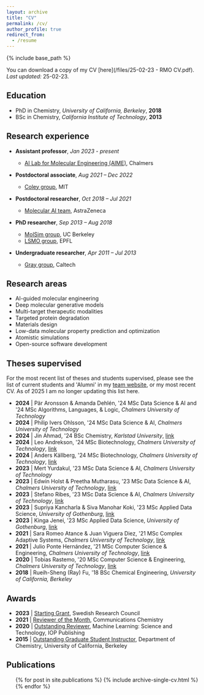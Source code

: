 ```yaml
---
layout: archive
title: "CV"
permalink: /cv/
author_profile: true
redirect_from:
  - /resume
---
```


{% include base_path %}

You can download a copy of my CV [here](/files/25-02-23 - RMO CV.pdf). *Last updated:* 25-02-23.

## Education
* PhD in Chemistry, *University of California, Berkeley*, **2018**
* BSc in Chemistry, *California Institute of Technology*, **2013**

## Research experience
* **Assistant professor**, *Jan 2023 - present*
  * [AI Lab for Molecular Engineering (AIME)](https://ailab.bio/), Chalmers

* **Postdoctoral associate**, *Aug 2021 – Dec 2022*
  * [Coley group](https://coley.mit.edu/), MIT

* **Postdoctoral researcher**, *Oct 2018 –  Jul 2021*
  * [Molecular AI team](https://github.com/MolecularAI), AstraZeneca

* **PhD researcher**, *Sep 2013 – Aug 2018*
  * [MolSim group](https://www.cchem.berkeley.edu/~molsim/), UC Berkeley
  * [LSMO group](https://www.epfl.ch/labs/lsmo/), EPFL

* **Undergraduate researcher**, *Apr 2011 – Jul 2013*
  * [Gray group](https://www.bilrc.caltech.edu/), Caltech

## Research areas
* AI-guided molecular engineering
* Deep molecular generative models
* Multi-target therapeutic modalities
* Targeted protein degradation
* Materials design
* Low-data molecular property prediction and optimization
* Atomistic simulations
* Open-source software development

## Theses supervised
For the most recent list of theses and students supervised, please see the list of current students and 'Alumni' in my [team website](https://ailab.bio/team), or my most recent CV. As of 2025 I am no longer updating this list here.
* **2024** \| Pär Aronsson & Amanda Dehlén, '24 MSc Data Science & AI and '24 MSc Algorithms, Languages, & Logic, *Chalmers University of Technology*
* **2024** \| Philip Ivers Ohlsson, '24 MSc Data Science & AI, *Chalmers University of Technology*
* **2024** \| Jin Ahmad, '24 BSc Chemistry, *Karlstad University*, [link](https://www.diva-portal.org/smash/record.jsf?pid=diva2%3A1863673&dswid=-1135)
* **2024** \| Leo Andrekson, '24 MSc Biotechnology, *Chalmers University of Technology*, [link](https://odr.chalmers.se/items/2b54d8d3-a82f-48bc-86f5-95245f843da5)
* **2024** \| Anders Källberg, '24 MSc Biotechnology, *Chalmers University of Technology*, [link](https://odr.chalmers.se/items/f120c9ba-4e26-4f19-bd2e-6685ac2bd5cf)
* **2023** \| Mert Yurdakul, '23 MSc Data Science & AI, *Chalmers University of Technology*
* **2023** \| Edwin Holst & Preetha Mutharasu, '23 MSc Data Science & AI, *Chalmers University of Technology*, [link](https://odr.chalmers.se/items/431ca901-2d95-4259-ba77-e02d9c1ee4c0)
* **2023** \| Stefano Ribes, '23 MSc Data Science & AI, *Chalmers University of Technology*, [link](https://odr.chalmers.se/items/9ee39a73-302c-41e2-ac7f-45897f3dbd18)
* **2023** \| Supriya Kancharla & Siva Manohar Koki, '23 MSc Applied Data Science, *University of Gothenburg*, [link](https://gupea.ub.gu.se/handle/2077/78918)
* **2023** \| Kinga Jenei, '23 MSc Applied Data Science, *University of Gothenburg*, [link](https://gupea.ub.gu.se/handle/2077/78914)
* **2021** \| Sara Romeo Atance & Juan Viguera Diez, '21 MSc Complex Adaptive Systems, *Chalmers University of Technology*, [link](https://odr.chalmers.se/items/86933417-4adb-419b-bd5f-81e0b4d5aa69)
* **2021** \| Julio Ponte Hernández, '21 MSc Computer Science & Engineering, *Chalmers University of Technology*, [link](https://odr.chalmers.se/items/feec5a08-3045-4fe4-b8f6-c3c49748613f)
* **2020** \| Tobias Rastemo, '20 MSc Computer Science & Engineering, *Chalmers University of Technology*, [link](https://odr.chalmers.se/items/082a17d3-40d3-4998-8348-af5b0ed88a5b)
* **2018** \| Rueih-Sheng (Ray) Fu, '18 BSc Chemical Engineering, *University of California, Berkeley*

## Awards
* **2023** \| [Starting Grant](https://www.vr.se/english/applying-for-funding/calls/2022-11-10-starting-grant-within-natural-and-engineering-sciences.html), Swedish Research Council
* **2021** \| [Reviewer of the Month](https://www.nature.com/commschem/referees/outstanding-referees), Communications Chemistry
* **2020** \| [Outstanding Reviewer](https://publishingsupport.iopscience.iop.org/questions/machine-learning-science-technology-2020-reviewer-awards/), Machine Learning: Science and Technology, IOP Publishing
* **2015** \| [Outstanding Graduate Student Instructor](https://gsi.berkeley.edu/programs-services/award-programs/ogsi/ogsi-2015/), Department of Chemistry, University of California, Berkeley

## Publications
  <ul>{% for post in site.publications %}
    {% include archive-single-cv.html %}
  {% endfor %}</ul>
